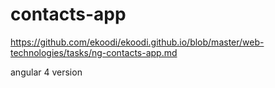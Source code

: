 # contacts-app

https://github.com/ekoodi/ekoodi.github.io/blob/master/web-technologies/tasks/ng-contacts-app.md

angular 4 version
